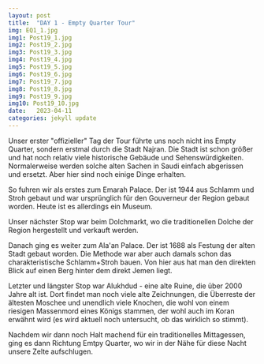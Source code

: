 ```yaml
---
layout: post
title:  "DAY 1 - Empty Quarter Tour"
img: EQ1_1.jpg
img1: Post19_1.jpg
img2: Post19_2.jpg
img3: Post19_3.jpg
img4: Post19_4.jpg
img5: Post19_5.jpg
img6: Post19_6.jpg
img7: Post19_7.jpg
img8: Post19_8.jpg
img9: Post19_9.jpg
img10: Post19_10.jpg
date:   2023-04-11
categories: jekyll update
---
```


Unser erster "offizieller" Tag der Tour führte uns noch nicht ins Empty Quarter, sondern erstmal durch die Stadt Najran. Die Stadt ist schon größer und hat noch relativ viele historische Gebäude und Sehenswürdigkeiten. Normalerweise werden solche alten Sachen in Saudi einfach abgerissen und ersetzt. Aber hier sind noch einige Dinge erhalten.

So fuhren wir als erstes zum Emarah Palace. Der ist 1944 aus Schlamm und Stroh gebaut und war ursprünglich für den Gouverneur der Region gebaut worden. Heute ist es allerdings ein Museum.

Unser nächster Stop war beim Dolchmarkt, wo die traditionellen Dolche der Region hergestellt und verkauft werden.

Danach ging es weiter zum Ala'an Palace. Der ist 1688 als Festung der alten Stadt gebaut worden. Die Methode war aber auch damals schon das charakteristische Schlamm+Stroh bauen. Von hier aus hat man den direkten Blick auf einen Berg hinter dem direkt Jemen liegt.

Letzter und längster Stop war Alukhdud - eine alte Ruine, die über 2000 Jahre alt ist. Dort findet man noch viele alte Zeichnungen, die Überreste der ältesten Moschee und unendlich viele Knochen, die wohl von einem riesigen Massenmord eines Königs stammen, der wohl auch im Koran erwähnt wird (es wird aktuell noch untersucht, ob das wirklich so stimmt).

Nachdem wir dann noch Halt machend für ein traditionelles Mittagessen, ging es dann Richtung Emtpy Quarter, wo wir in der Nähe für diese Nacht unsere Zelte aufschlugen.
